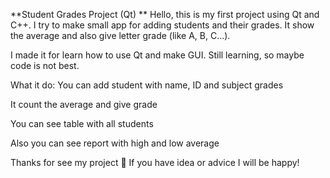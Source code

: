 **Student Grades Project (Qt)
**
Hello, this is my first project using Qt and C++.
I try to make small app for adding students and their grades.
It show the average and also give letter grade (like A, B, C...).

I made it for learn how to use Qt and make GUI.
Still learning, so maybe code is not best.

What it do:
You can add student with name, ID and subject grades

It count the average and give grade

You can see table with all students

Also you can see report with high and low average

Thanks for see my project 🙏
If you have idea or advice I will be happy!
